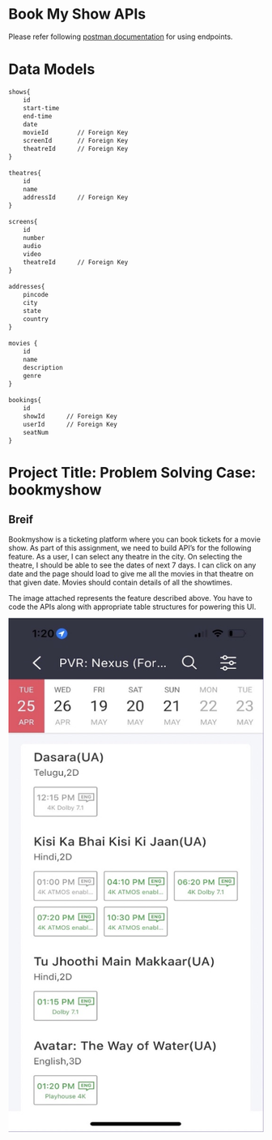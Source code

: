 # Book My Show APIs

Please refer following [postman documentation](https://documenter.getpostman.com/view/12674486/2s93m1bQWN) for using endpoints.

# Data Models

```
shows{
	id
	start-time
	end-time
	date
	movieId        // Foreign Key
	screenId       // Foreign Key
	theatreId      // Foreign Key
}

theatres{
	id
	name
	addressId      // Foreign Key
}

screens{
	id
	number
	audio
	video
	theatreId      // Foreign Key
}

addresses{
	pincode
	city
	state
	country
}

movies {
	id
	name
	description
	genre
}

bookings{
	id
	showId		// Foreign Key
	userId		// Foreign Key
	seatNum
}
```

# Project Title: Problem Solving Case: bookmyshow

## Breif

Bookmyshow is a ticketing platform where you can book tickets for a movie show. As part of this assignment, we need to build API’s for the following feature. As a user, I can select any theatre in the city. On selecting the theatre, I should be able to see the dates of next 7 days. I can click on any date and the page should load to give me all the movies in that theatre on that given date. Movies should contain details of all the showtimes.

The image attached represents the feature described above. You have to code the APIs along with appropriate table structures for powering this UI.

![Desired UI](./public/bookmyshow.png)

